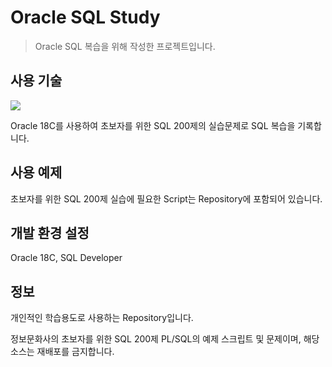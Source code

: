 # Oracle SQL Study
> Oracle SQL 복습을 위해 작성한 프로젝트입니다.

## 사용 기술
<img src="https://img.shields.io/badge/Oracle-F80000?style=for-the-badge&logo=oracle&logoColor=white">

Oracle 18C를 사용하여 초보자를 위한 SQL 200제의 실습문제로
SQL 복습을 기록합니다.

## 사용 예제

초보자를 위한 SQL 200제 실습에 필요한 Script는
Repository에 포함되어 있습니다.

## 개발 환경 설정

Oracle 18C, SQL Developer

## 정보
개인적인 학습용도로 사용하는 Repository입니다.

정보문화사의 초보자를 위한 SQL 200제 PL/SQL의 예제 스크립트 및 문제이며,
해당 소스는 재배포를 금지합니다.